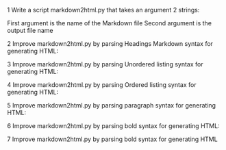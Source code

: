 1 Write a script markdown2html.py that takes an argument 2 strings:

First argument is the name of the Markdown file
Second argument is the output file name


2 Improve markdown2html.py by parsing Headings Markdown syntax for generating HTML:


3 Improve markdown2html.py by parsing Unordered listing syntax for generating HTML:

4 Improve markdown2html.py by parsing Ordered listing syntax for generating HTML:

5 Improve markdown2html.py by parsing paragraph syntax for generating HTML:

6 Improve markdown2html.py by parsing bold syntax for generating HTML:

7 Improve markdown2html.py by parsing bold syntax for generating HTML
